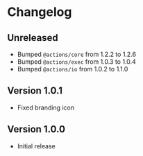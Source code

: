# Changelog

## Unreleased

- Bumped `@actions/core` from 1.2.2 to 1.2.6
- Bumped `@actions/exec` from 1.0.3 to 1.0.4
- Bumped `@actions/io` from 1.0.2 to 1.1.0

## Version 1.0.1

- Fixed branding icon

## Version 1.0.0

- Initial release
